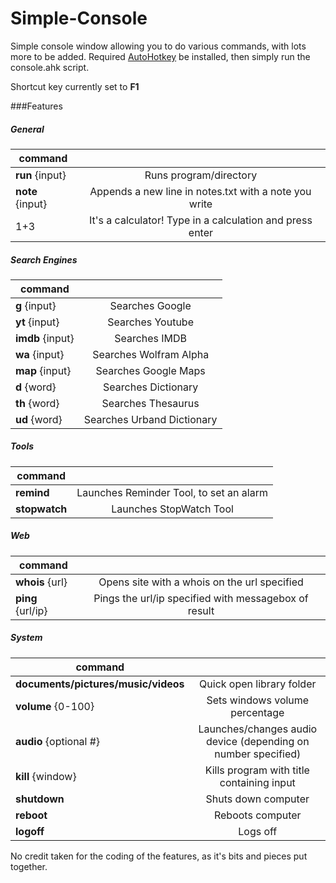 # Simple-Console
Simple console window allowing you to do various commands, with lots more to be added.
Required [AutoHotkey](http://www.autohotkey.com/) be installed, then simply run the console.ahk script.

Shortcut key currently set to **F1**

###Features
##### General
| command       | |
| ------------- |:-------------:|
| **run** {input}	     | Runs program/directory |
| **note** {input}		| Appends a new line in notes.txt with a note you write |
| 1+3	     | It's a calculator! Type in a calculation and press enter |


##### Search Engines
| command       | |
| ------------- |:-------------:|
| **g** {input} | Searches Google |
| **yt** {input} | Searches Youtube |
| **imdb** {input} | Searches IMDB |
| **wa** {input} | Searches Wolfram Alpha |
| **map** {input} | Searches Google Maps |
| **d** {word} | Searches Dictionary |
| **th** {word} | Searches Thesaurus |
| **ud** {word} | Searches Urband Dictionary |

##### Tools
| command       | |
| ------------- |:-------------:|
| **remind** | Launches Reminder Tool, to set an alarm |
| **stopwatch** | Launches StopWatch Tool |

##### Web
| command       | |
| ------------- |:-------------:|
| **whois** {url} | Opens site with a whois on the url specified |
| **ping** {url/ip} | Pings the url/ip specified with messagebox of result |

##### System
| command       | |
| ------------- |:-------------:|
| **documents/pictures/music/videos** | Quick open library folder |
| **volume** {0-100} | Sets windows volume percentage |
| **audio** {optional #} | Launches/changes audio device (depending on number specified)
| **kill** {window} | Kills program with title containing input |
| **shutdown** | Shuts down computer |
| **reboot** | Reboots computer |
| **logoff** | Logs off |

No credit taken for the coding of the features, as it's bits and pieces put together.
